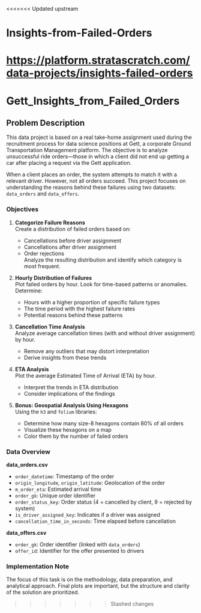 <<<<<<< Updated upstream
# Insights-from-Failed-Orders
https://platform.stratascratch.com/data-projects/insights-failed-orders
=======
# Gett_Insights_from_Failed_Orders

## Problem Description

This data project is based on a real take-home assignment used during the recruitment process for data science positions at Gett, a corporate Ground Transportation Management platform. The objective is to analyze unsuccessful ride orders—those in which a client did not end up getting a car after placing a request via the Gett application.

When a client places an order, the system attempts to match it with a relevant driver. However, not all orders succeed. This project focuses on understanding the reasons behind these failures using two datasets: `data_orders` and `data_offers`.

### Objectives

1. **Categorize Failure Reasons**  
   Create a distribution of failed orders based on:
   - Cancellations before driver assignment
   - Cancellations after driver assignment
   - Order rejections  
   Analyze the resulting distribution and identify which category is most frequent.

2. **Hourly Distribution of Failures**  
   Plot failed orders by hour. Look for time-based patterns or anomalies. Determine:
   - Hours with a higher proportion of specific failure types
   - The time period with the highest failure rates
   - Potential reasons behind these patterns

3. **Cancellation Time Analysis**  
   Analyze average cancellation times (with and without driver assignment) by hour.  
   - Remove any outliers that may distort interpretation  
   - Derive insights from these trends

4. **ETA Analysis**  
   Plot the average Estimated Time of Arrival (ETA) by hour.  
   - Interpret the trends in ETA distribution  
   - Consider implications of the findings

5. **Bonus: Geospatial Analysis Using Hexagons**  
   Using the `h3` and `folium` libraries:
   - Determine how many size-8 hexagons contain 80% of all orders  
   - Visualize these hexagons on a map  
   - Color them by the number of failed orders

### Data Overview

**data_orders.csv**
- `order_datetime`: Timestamp of the order
- `origin_longitude`, `origin_latitude`: Geolocation of the order
- `m_order_eta`: Estimated arrival time
- `order_gk`: Unique order identifier
- `order_status_key`: Order status (4 = cancelled by client, 9 = rejected by system)
- `is_driver_assigned_key`: Indicates if a driver was assigned
- `cancellation_time_in_seconds`: Time elapsed before cancellation

**data_offers.csv**
- `order_gk`: Order identifier (linked with `data_orders`)
- `offer_id`: Identifier for the offer presented to drivers

### Implementation Note

The focus of this task is on the methodology, data preparation, and analytical approach. Final plots are important, but the structure and clarity of the solution are prioritized.
>>>>>>> Stashed changes
